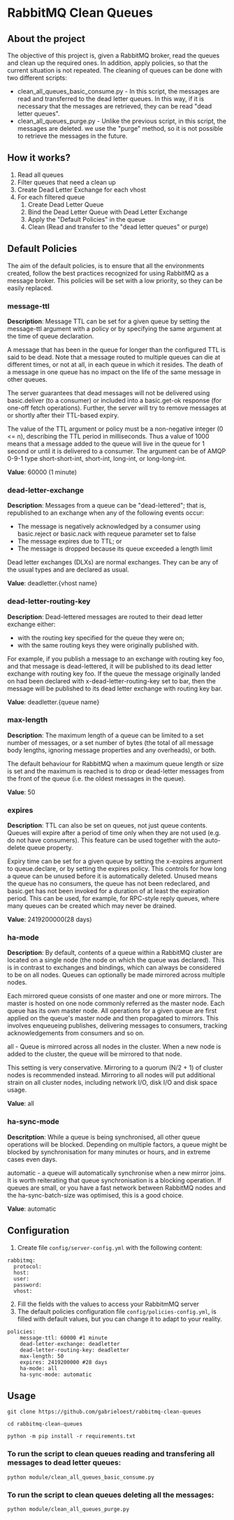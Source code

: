
# RabbitMQ Clean Queues

## About the project
The objective of this project is, given a RabbitMQ broker, read the queues and clean up the required ones. In addition, apply policies, so that the current situation is not repeated.
The cleaning of queues can be done with two different scripts:
  * clean_all_queues_basic_consume.py - In this script, the messages are read and transferred to the dead letter queues. In this way, if it is necessary that the messages are retrieved, they can be read "dead letter queues".
  * clean_all_queues_purge.py - Unlike the previous script, in this script, the messages are deleted. we use the "purge" method, so it is not possible to retrieve the messages in the future.

## How it works?
1. Read all queues
2. Filter queues that need a clean up
3. Create Dead Letter Exchange for each vhost
4. For each filtered queue
	1. Create Dead Letter Queue
	2. Bind the Dead Letter Queue with Dead Letter Exchange
	3. Apply the "Default Policies" in the queue
	4. Clean (Read and transfer to the "dead letter queues" or purge)

## Default Policies
The aim of the default policies, is to ensure that all the environments created, follow the best practices recognized for using RabbitMQ as a message broker. This policies will be set with a low priority, so they can be easily replaced.

### message-ttl
**Description**: Message TTL can be set for a given queue by setting the message-ttl argument with a policy or by specifying the same argument at the time of queue declaration.

A message that has been in the queue for longer than the configured TTL is said to be dead. Note that a message routed to multiple queues can die at different times, or not at all, in each queue in which it resides. The death of a message in one queue has no impact on the life of the same message in other queues.

The server guarantees that dead messages will not be delivered using basic.deliver (to a consumer) or included into a basic.get-ok response (for one-off fetch operations). Further, the server will try to remove messages at or shortly after their TTL-based expiry.

The value of the TTL argument or policy must be a non-negative integer (0 <= n), describing the TTL period in milliseconds. Thus a value of 1000 means that a message added to the queue will live in the queue for 1 second or until it is delivered to a consumer. The argument can be of AMQP 0-9-1 type short-short-int, short-int, long-int, or long-long-int.

**Value**: 60000 (1 minute)

### dead-letter-exchange
**Description**: Messages from a queue can be "dead-lettered"; that is, republished to an exchange when any of the following events occur:

- The message is negatively acknowledged by a consumer using basic.reject or basic.nack with requeue parameter set to false
- The message expires due to TTL; or
- The message is dropped because its queue exceeded a length limit

Dead letter exchanges (DLXs) are normal exchanges. They can be any of the usual types and are declared as usual.

**Value**: deadletter.{vhost name}

### dead-letter-routing-key
**Description**: Dead-lettered messages are routed to their dead letter exchange either:

- with the routing key specified for the queue they were on;
- with the same routing keys they were originally published with.

For example, if you publish a message to an exchange with routing key foo, and that message is dead-lettered, it will be published to its dead letter exchange with routing key foo. If the queue the message originally landed on had been declared with x-dead-letter-routing-key set to bar, then the message will be published to its dead letter exchange with routing key bar.

**Value**: deadletter.{queue name}

### max-length
**Description**: The maximum length of a queue can be limited to a set number of messages, or a set number of bytes (the total of all message body lengths, ignoring message properties and any overheads), or both.

The default behaviour for RabbitMQ when a maximum queue length or size is set and the maximum is reached is to drop or dead-letter messages from the front of the queue (i.e. the oldest messages in the queue).

**Value**: 50

### expires
**Description**: TTL can also be set on queues, not just queue contents. Queues will expire after a period of time only when they are not used (e.g. do not have consumers). This feature can be used together with the auto-delete queue property.

Expiry time can be set for a given queue by setting the x-expires argument to queue.declare, or by setting the expires policy. This controls for how long a queue can be unused before it is automatically deleted. Unused means the queue has no consumers, the queue has not been redeclared, and basic.get has not been invoked for a duration of at least the expiration period. This can be used, for example, for RPC-style reply queues, where many queues can be created which may never be drained.

**Value**: 2419200000(28 days)

### ha-mode
**Description**: By default, contents of a queue within a RabbitMQ cluster are located on a single node (the node on which the queue was declared). This is in contrast to exchanges and bindings, which can always be considered to be on all nodes. Queues can optionally be made mirrored across multiple nodes.

Each mirrored queue consists of one master and one or more mirrors. The master is hosted on one node commonly referred as the master node. Each queue has its own master node. All operations for a given queue are first applied on the queue's master node and then propagated to mirrors. This involves enqueueing publishes, delivering messages to consumers, tracking acknowledgements from consumers and so on.

all - Queue is mirrored across all nodes in the cluster. When a new node is added to the cluster, the queue will be mirrored to that node.

This setting is very conservative. Mirroring to a quorum (N/2 + 1) of cluster nodes is recommended instead. Mirroring to all nodes will put additional strain on all cluster nodes, including network I/O, disk I/O and disk space usage.

**Value**: all

### ha-sync-mode
**Descritption**: While a queue is being synchronised, all other queue operations will be blocked. Depending on multiple factors, a queue might be blocked by synchronisation for many minutes or hours, and in extreme cases even days.

automatic - a queue will automatically synchronise when a new mirror joins. It is worth reiterating that queue synchronisation is a blocking operation. If queues are small, or you have a fast network between RabbitMQ nodes and the ha-sync-batch-size was optimised, this is a good choice.

**Value**: automatic

## Configuration
1. Create file `config/server-config.yml` with the following content:
```
rabbitmq:
  protocol:
  host:
  user:
  password:
  vhost:
```
2. Fill the fields with the values to access your RabbitmMQ server
3. The default policies configuration file `config/policies-config.yml`, is filled with default values, but you can change it to adapt to your reality.
```
policies:
    message-ttl: 60000 #1 minute
    dead-letter-exchange: deadletter
    dead-letter-routing-key: deadletter
    max-length: 50
    expires: 2419200000 #28 days
    ha-mode: all
    ha-sync-mode: automatic

```

## Usage
```
git clone https://github.com/gabrieloest/rabbitmq-clean-queues
```
```
cd rabbitmq-clean-queues
```
```
python -m pip install -r requirements.txt
```
### To run the script to clean queues reading and transfering all messages to dead letter queues:
```
python module/clean_all_queues_basic_consume.py
```
### To run the script to clean queues deleting all the messages:
```
python module/clean_all_queues_purge.py
```
